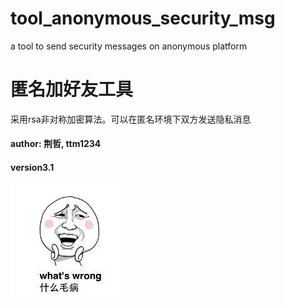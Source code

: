 # tool_anonymous_security_msg
a tool to send security messages on anonymous platform


# 匿名加好友工具
采用rsa非对称加密算法。可以在匿名环境下双方发送隐私消息

#### author: 荆哲, ttm1234
#### version3.1


![image](https://github.com/AngelSXD/sxd_first_repository/blob/master/images/20160615165142.png)
